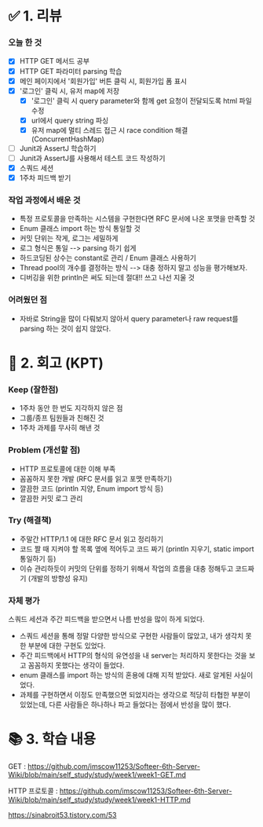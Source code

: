 # ✅ 1. 리뷰
### 오늘 한 것
- [x] HTTP GET 메서드 공부
- [x] HTTP GET 파라미터 parsing 학습
- [x] 메인 페이지에서 '회원가입' 버튼 클릭 시, 회원가입 폼 표시
- [x] '로그인' 클릭 시, 유저 map에 저장
    - [x] '로그인' 클릭 시 query parameter와 함께 get 요청이 전달되도록 html 파일 수정
    - [x] url에서 query string 파싱
    - [x] 유저 map에 멀티 스레드 접근 시 race condition 해결 (ConcurrentHashMap)
- [ ] Junit과 AssertJ 학습하기
- [ ] Junit과 AssertJ를 사용해서 테스트 코드 작성하기
- [x] 스쿼드 세션
- [x] 1주차 피드백 받기

### 작업 과정에서 배운 것
- 특정 프로토콜을 만족하는 시스템을 구현한다면 RFC 문서에 나온 포맷을 만족할 것
- Enum 클래스 import 하는 방식 통일할 것
- 커밋 단위는 작게, 로그는 세밀하게
- 로그 형식은 통일 --> parsing 하기 쉽게
- 하드코딩된 상수는 constant로 관리 / Enum 클래스 사용하기
- Thread pool의 개수를 결정하는 방식 --> 대충 정하지 말고 성능을 평가해보자. 
- 디버깅을 위한 println은 써도 되는데 절대!! 쓰고 나선 지울 것

### 어려웠던 점
- 자바로 String을 많이 다뤄보지 않아서 query parameter나 raw request를 parsing 하는 것이 쉽지 않았다.

# 🤔 2. 회고 (KPT)
### Keep (잘한점)
- 1주차 동안 한 번도 지각하지 않은 점
- 그룹/종프 팀원들과 친해진 것
- 1주차 과제를 무사히 해낸 것

### Problem (개선할 점)
- HTTP 프로토콜에 대한 이해 부족
- 꼼꼼하지 못한 개발 (RFC 문서를 읽고 포맷 만족하기)
- 깔끔한 코드 (println 지양, Enum import 방식 등)
- 깔끔한 커밋 로그 관리

### Try (해결책)
- 주말간 HTTP/1.1 에 대한 RFC 문서 읽고 정리하기 
- 코드 짤 때 지켜야 할 목록 옆에 적어두고 코드 짜기 (println 지우기, static import 통일하기 등)
- 이슈 관리하듯이 커밋의 단위를 정하기 위해서 작업의 흐름을 대충 정해두고 코드짜기 (개발의 방향성 유지)

### 자체 평가
스쿼드 세션과 주간 피드백을 받으면서 나름 반성을 많이 하게 되었다.
- 스쿼드 세션을 통해 정말 다양한 방식으로 구현한 사람들이 많았고, 내가 생각치 못한 부분에 대한 구현도 있었다.
- 주간 피드백에서 HTTP의 형식의 유연성을 내 server는 처리하지 못한다는 것을 보고 꼼꼼하지 못했다는 생각이 들었다.
- enum 클래스를 import 하는 방식의 혼용에 대해 지적 받았다. 새로 알게된 사실이었다.
- 과제를 구현하면서 이정도 만족했으면 되었지라는 생각으로 적당히 타협한 부분이 있었는데, 다른 사람들은 하나하나 파고 들었다는 점에서 반성을 많이 했다.


# 📚 3. 학습 내용
GET :
https://github.com/imscow11253/Softeer-6th-Server-Wiki/blob/main/self_study/study/week1/week1-GET.md

HTTP 프로토콜 : 
https://github.com/imscow11253/Softeer-6th-Server-Wiki/blob/main/self_study/study/week1/week1-HTTP.md

https://sinabroit53.tistory.com/53
